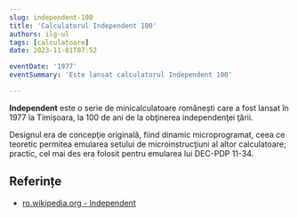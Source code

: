 ```yaml
---
slug: independent-100
title: 'Calculatorul Independent 100'
authors: ilg-ul
tags: [calculatoare]
date: 2023-11-01T07:52

eventDate: '1977'
eventSummary: 'Este lansat calculatorul Independent 100'

---
```


**Independent** este o serie de minicalculatoare românești care a fost
lansat în 1977 la Timișoara,
la 100 de ani de la obţinerea independenţei ţării.

<!-- truncate -->

Designul era de concepţie originală, fiind dinamic microprogramat, ceea ce teoretic permitea emularea setului de microinstrucţiuni al altor calculatoare; practic, cel mai des era folosit pentru emularea lui DEC-PDP 11-34.

## Referințe

- [ro.wikipedia.org - Independent](https://ro.wikipedia.org/wiki/Independent)
